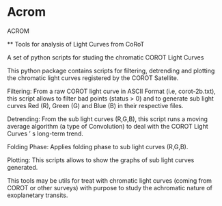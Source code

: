 # Acrom
ACROM

** Tools for analysis of Light Curves from CoRoT


A set of python scripts for studing the chromatic COROT Light Curves

This python package contains scripts for filtering, detrending and plotting  the chromatic light curves registered by the COROT Satellite.

Filtering: From a raw COROT light curve in ASCII Format (i.e, corot-2b.txt), this script allows to filter bad points (status > 0) and to generate sub light curves Red (R), Green (G) and Blue (B) in their respective files.

Detrending: From the sub light curves (R,G,B), this script runs a moving average algorithm  (a type of Convolution) to deal  with the COROT Light Curves ’ s long-term trend.

Folding Phase: Applies folding phase to sub light curves (R,G,B).

Plotting: This scripts allows to show the graphs of sub light curves generated.

This tools may be utils for treat with chromatic light curves (coming from COROT or other surveys) with purpose to study the  achromatic nature of exoplanetary transits.

